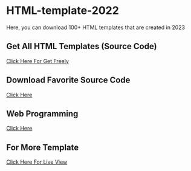 # HTML-template-2022
Here, you can download 100+ HTML templates that are created in 2023

## Get All HTML Templates (Source Code)
[Click Here For Get Freely](https://mega.nz/folder/9D9RSbST#oXLxmtqPj4MQckuwtXyTKw)

## Download Favorite Source Code
[Click Here](https://mega.nz/folder/VTsHgaRT#okQHpo9FmctYK3UUrYzYIw)

## Web Programming
[Click Here](https://mega.nz/folder/sCUyBCqa#GVHRHuvwkBACkVdXqGgv5w)

## For More Template
[Click Here For Live View](https://themewagon.com/theme-tag/restaurant-template/)
